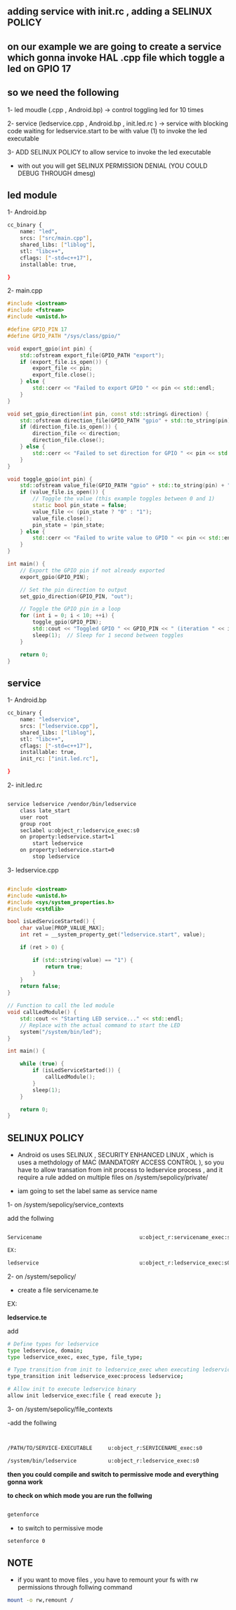 

## adding service with init.rc , adding a SELINUX POLICY


## on our example we are going to create a service which gonna invoke HAL .cpp file which toggle a led on GPIO 17


## so we need the following 
1- led moudle (.cpp , Android.bp) -> control toggling led for 10 times  


2- service (ledservice.cpp , Android.bp , init.led.rc ) -> service with blocking code waiting for ledservice.start to be with value (1) to invoke the led executable 


3- ADD SELINUX POLICY to allow service to invoke the led executable 

- with out you will get SELINUX PERMISSION DENIAL (YOU COULD DEBUG THROUGH dmesg)




## led module 

1- Android.bp
```bash
cc_binary {
    name: "led",
    srcs: ["src/main.cpp"],
    shared_libs: ["liblog"],
    stl: "libc++",
    cflags: ["-std=c++17"],
    installable: true,  

}

```

2- main.cpp

```cpp
#include <iostream>
#include <fstream>
#include <unistd.h>

#define GPIO_PIN 17
#define GPIO_PATH "/sys/class/gpio/"

void export_gpio(int pin) {
    std::ofstream export_file(GPIO_PATH "export");
    if (export_file.is_open()) {
        export_file << pin;
        export_file.close();
    } else {
        std::cerr << "Failed to export GPIO " << pin << std::endl;
    }
}

void set_gpio_direction(int pin, const std::string& direction) {
    std::ofstream direction_file(GPIO_PATH "gpio" + std::to_string(pin) + "/direction");
    if (direction_file.is_open()) {
        direction_file << direction;
        direction_file.close();
    } else {
        std::cerr << "Failed to set direction for GPIO " << pin << std::endl;
    }
}

void toggle_gpio(int pin) {
    std::ofstream value_file(GPIO_PATH "gpio" + std::to_string(pin) + "/value");
    if (value_file.is_open()) {
        // Toggle the value (this example toggles between 0 and 1)
        static bool pin_state = false;
        value_file << (pin_state ? "0" : "1");
        value_file.close();
        pin_state = !pin_state;
    } else {
        std::cerr << "Failed to write value to GPIO " << pin << std::endl;
    }
}

int main() {
    // Export the GPIO pin if not already exported
    export_gpio(GPIO_PIN);

    // Set the pin direction to output
    set_gpio_direction(GPIO_PIN, "out");

    // Toggle the GPIO pin in a loop
    for (int i = 0; i < 10; ++i) {
        toggle_gpio(GPIO_PIN);
        std::cout << "Toggled GPIO " << GPIO_PIN << " (iteration " << i + 1 << ")" << std::endl;
        sleep(1);  // Sleep for 1 second between toggles
    }

    return 0;
}


```



## service 
1- Android.bp
```bash
cc_binary {
    name: "ledservice",
    srcs: ["ledservice.cpp"],  
    shared_libs: ["liblog"],    
    stl: "libc++",
    cflags: ["-std=c++17"],
    installable: true,
    init_rc: ["init.led.rc"],

}

```
2- init.led.rc

```bash

service ledservice /vendor/bin/ledservice
    class late_start
    user root
    group root
    seclabel u:object_r:ledservice_exec:s0  
    on property:ledservice.start=1
        start ledservice
    on property:ledservice.start=0
        stop ledservice


```

3- ledservice.cpp

```cpp

#include <iostream>
#include <unistd.h>
#include <sys/system_properties.h>
#include <cstdlib>

bool isLedServiceStarted() {
    char value[PROP_VALUE_MAX];
    int ret = __system_property_get("ledservice.start", value);

    if (ret > 0) {

        if (std::string(value) == "1") {
            return true;
        }
    }
    return false;
}

// Function to call the led module
void callLedModule() {
    std::cout << "Starting LED service..." << std::endl;
    // Replace with the actual command to start the LED
    system("/system/bin/led");
}

int main() {

    while (true) {
        if (isLedServiceStarted()) {
            callLedModule();
        }
        sleep(1);  
    }

    return 0;
}


```

## SELINUX POLICY 

- Android os uses SELINUX , SECURITY ENHANCED LINUX , which is uses a methdology of MAC (MANDATORY ACCESS CONTROL ), so you have to allow transation from init process to ledservice process , and it require a rule added on multiple files on /system/sepolicy/private/ 

- iam going to set the label same as service name 


1- on /system/sepolicy/service_contexts 

add the follwing 
```bash

Servicename                               u:object_r:servicename_exec:s0

EX:

ledservice                                u:object_r:ledservice_exec:s0

```


2- on /system/sepolicy/ 

- create a file servicename.te

EX: 

**ledservice.te**  

add 

```bash
# Define types for ledservice
type ledservice, domain;
type ledservice_exec, exec_type, file_type;

# Type transition from init to ledservice_exec when executing ledservice
type_transition init ledservice_exec:process ledservice;

# Allow init to execute ledservice binary
allow init ledservice_exec:file { read execute };

```


3- on /system/sepolicy/file_contexts 

-add the follwing 


```bash


/PATH/TO/SERVICE-EXECUTABLE     u:object_r:SERVICENAME_exec:s0

/system/bin/ledservice          u:object_r:ledservice_exec:s0


```


**then you could compile and switch to permissive mode and everything gonna work**

**to check on which mode you are run the follwing**

```bash 

getenforce

```
- to switch to permissive mode

```bash
setenforce 0

```


## NOTE 

- if you want to move files , you have to remount your fs with rw permissions through follwing command


```bash
mount -o rw,remount / 
```
